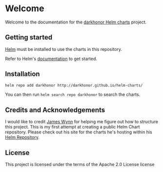 # Welcome

Welcome to the documentation for the [darkhonor Helm charts](https://github.com/darkhonor/helm-charts) project.

## Getting started

[Helm](https://helm.sh) must be installed to use the charts in this repository.

Refer to Helm's [documentation](https://helm.sh/docs/) to get started.

## Installation

```sh
helm repo add darkhonor http://darkhonor.github.io/helm-charts/
```

You can then run `helm search repo darkhonor` to search the charts.

## Credits and Acknowledgements

I would like to credit [James Wynn](https://github.com/jameswynn) for helping
me figure out how to structure this project. This is my first attempt at
creating a public Helm Chart repository. Please check out his site for the
charts he's hosting within his [Helm Repository](https://github.com/jameswynn/helm-charts/tree/main).

## License

This project is licensed under the terms of the Apache 2.0 License license
